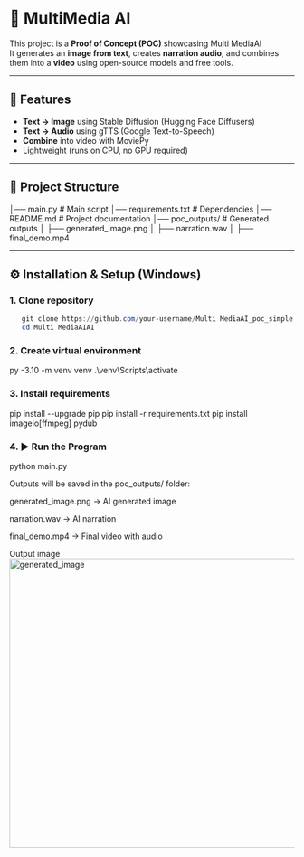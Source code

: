 # 🎥 MultiMedia AI

This project is a **Proof of Concept (POC)** showcasing Multi MediaAI  
It generates an **image from text**, creates **narration audio**, and combines them into a **video** using open-source models and free tools.

---

## 🚀 Features
- **Text → Image** using Stable Diffusion (Hugging Face Diffusers)
- **Text → Audio** using gTTS (Google Text-to-Speech)
- **Combine** into video with MoviePy
- Lightweight (runs on CPU, no GPU required)

---

## 📂 Project Structure
│── main.py # Main script
│── requirements.txt # Dependencies
│── README.md # Project documentation
│── poc_outputs/ # Generated outputs
│ ├── generated_image.png
│ ├── narration.wav
│ ├── final_demo.mp4


---

## ⚙️ Installation & Setup (Windows)

### 1. Clone repository
```powershell
   git clone https://github.com/your-username/Multi MediaAI_poc_simple.git
   cd Multi MediaAIAI
```
### 2. Create virtual environment
py -3.10 -m venv venv
.\venv\Scripts\activate

### 3. Install requirements
pip install --upgrade pip
pip install -r requirements.txt
pip install imageio[ffmpeg] pydub

### 4. ▶️ Run the Program
python main.py

Outputs will be saved in the poc_outputs/ folder:

generated_image.png → AI generated image

narration.wav → AI narration

final_demo.mp4 → Final video with audio

Output image
<img width="512" height="512" alt="generated_image" src="https://github.com/user-attachments/assets/9a8e196c-ad47-4757-a9ef-592f665468ef" />


